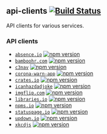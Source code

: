 ## api-clients [![Build Status](https://github.com/ffflorian/api-clients/workflows/Build/badge.svg)](https://github.com/ffflorian/api-clients/actions/)

API clients for various services.

### API clients

- [`absence.io`](./packages/absence.io/) [![npm version](https://img.shields.io/npm/v/absence.io.svg)](https://www.npmjs.com/package/absence.io)
- [`bamboohr.com`](./packages/bamboohr.com/) [![npm version](https://img.shields.io/npm/v/bamboohr.com.svg)](https://www.npmjs.com/package/bamboohr.com)
- [`c3nav`](./packages/c3nav/) [![npm version](https://img.shields.io/npm/v/c3nav.svg)](https://www.npmjs.com/package/c3nav)
- [`corona-warn-app`](./packages/corona-warn-app/) [![npm version](https://img.shields.io/npm/v/corona-warn-app.svg)](https://www.npmjs.com/package/corona-warn-app)
- [`crates.io`](./packages/crates.io/) [![npm version](https://img.shields.io/npm/v/crates.io.svg)](https://www.npmjs.com/package/crates.io)
- [`icanhazdadjoke`](./packages/icanhazdadjoke/) [![npm version](https://img.shields.io/npm/v/@ffflorian/icanhazdadjoke.svg)](https://www.npmjs.com/package/@ffflorian/icanhazdadjoke)
- [`imgflip.com`](./packages/imgflip.com/) [![npm version](https://img.shields.io/npm/v/imgflip.com.svg)](https://www.npmjs.com/package/imgflip.com)
- [`libraries.io`](./packages/libraries.io/) [![npm version](https://img.shields.io/npm/v/libraries.io.svg)](https://www.npmjs.com/package/libraries.io)
- [`npms.io`](./packages/npms.io/) [![npm version](https://img.shields.io/npm/v/npms.io.svg)](https://www.npmjs.com/package/npms.io)
- [`statuspage.io`](./packages/statuspage.io/) [![npm version](https://img.shields.io/npm/v/statuspage.io.svg)](https://www.npmjs.com/package/statuspage.io)
- [`updown.io`](./packages/updown.io/) [![npm version](https://img.shields.io/npm/v/updown.io.svg)](https://www.npmjs.com/package/updown.io)
- [`xkcdjs`](./packages/xkcdjs/) [![npm version](https://img.shields.io/npm/v/@ffflorian/xkcdjs.svg)](https://www.npmjs.com/package/@ffflorian/xkcdjs)
